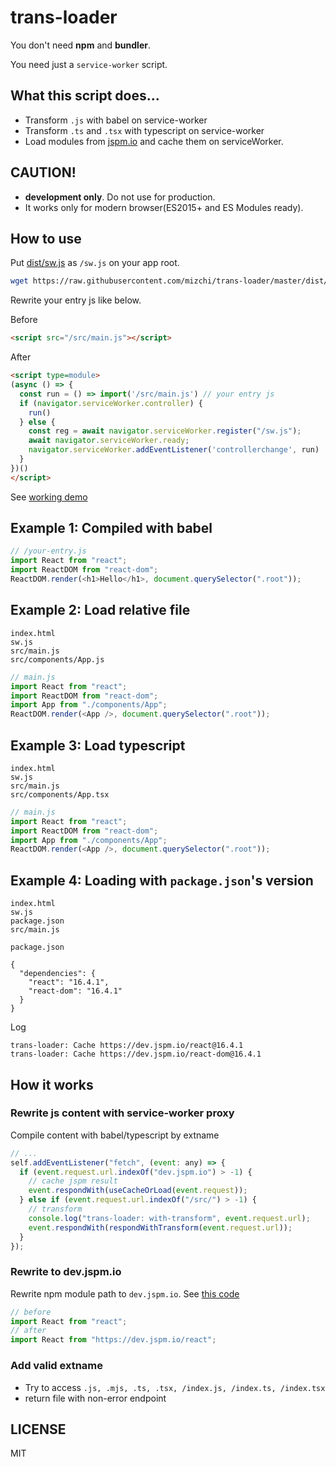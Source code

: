 # trans-loader

You don't need **npm** and **bundler**.

You need just a `service-worker` script.

## What this script does...

- Transform `.js` with babel on service-worker
- Transform `.ts` and `.tsx` with typescript on service-worker
- Load modules from [jspm.io](https://jspm.io) and cache them on serviceWorker.

## CAUTION!

- **development only**. Do not use for production.
- It works only for modern browser(ES2015+ and ES Modules ready).

## How to use

Put [dist/sw.js](/dist/sw.js) as `/sw.js` on your app root.

```sh
wget https://raw.githubusercontent.com/mizchi/trans-loader/master/dist/sw.js
```

Rewrite your entry js like below.

Before

```html
<script src="/src/main.js"></script>
```

After

```html
<script type=module>
(async () => {
  const run = () => import('/src/main.js') // your entry js
  if (navigator.serviceWorker.controller) {
    run()
  } else {
    const reg = await navigator.serviceWorker.register("/sw.js");
    await navigator.serviceWorker.ready;
    navigator.serviceWorker.addEventListener('controllerchange', run)
  }
})()
</script>
```

See [working demo](/demo)

## Example 1: Compiled with babel

```js
// /your-entry.js
import React from "react";
import ReactDOM from "react-dom";
ReactDOM.render(<h1>Hello</h1>, document.querySelector(".root"));
```

## Example 2: Load relative file

```
index.html
sw.js
src/main.js
src/components/App.js
```

```js
// main.js
import React from "react";
import ReactDOM from "react-dom";
import App from "./components/App";
ReactDOM.render(<App />, document.querySelector(".root"));
```

## Example 3: Load typescript

```
index.html
sw.js
src/main.js
src/components/App.tsx
```

```js
// main.js
import React from "react";
import ReactDOM from "react-dom";
import App from "./components/App";
ReactDOM.render(<App />, document.querySelector(".root"));
```

## Example 4: Loading with `package.json`'s version

```
index.html
sw.js
package.json
src/main.js
```

`package.json`

```
{
  "dependencies": {
    "react": "16.4.1",
    "react-dom": "16.4.1"
  }
}
```

Log

```
trans-loader: Cache https://dev.jspm.io/react@16.4.1
trans-loader: Cache https://dev.jspm.io/react-dom@16.4.1
```

## How it works

### Rewrite js content with service-worker proxy

Compile content with babel/typescript by extname

```js
// ...
self.addEventListener("fetch", (event: any) => {
  if (event.request.url.indexOf("dev.jspm.io") > -1) {
    // cache jspm result
    event.respondWith(useCacheOrLoad(event.request));
  } else if (event.request.url.indexOf("/src/") > -1) {
    // transform
    console.log("trans-loader: with-transform", event.request.url);
    event.respondWith(respondWithTransform(event.request.url));
  }
});
```


### Rewrite to dev.jspm.io

Rewrite npm module path to `dev.jspm.io`. See [this code](/src/rewriteModulePath.js)

```js
// before
import React from "react";
// after
import React from "https://dev.jspm.io/react";
```

### Add valid extname

- Try to access `.js, .mjs, .ts, .tsx, /index.js, /index.ts, /index.tsx`
- return file with non-error endpoint

## LICENSE

MIT
